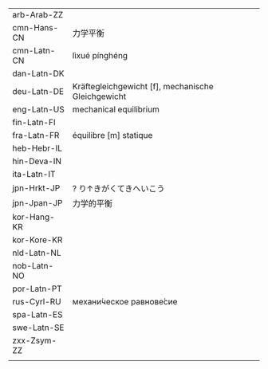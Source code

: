 | | | |
|-|-|-|
| arb-Arab-ZZ |  |  |
| cmn-Hans-CN | 力学平衡 |  |
| cmn-Latn-CN | lìxué pínghéng |  |
| dan-Latn-DK |  |  |
| deu-Latn-DE | Kräftegleichgewicht [f], mechanische Gleichgewicht |  |
| eng-Latn-US | mechanical equilibrium |  |
| fin-Latn-FI |  |  |
| fra-Latn-FR | équilibre [m] statique |  |
| heb-Hebr-IL |  |  |
| hin-Deva-IN |  |  |
| ita-Latn-IT |  |  |
| jpn-Hrkt-JP | ? り↑きがくてきへいこう |  |
| jpn-Jpan-JP | 力学的平衡 |  |
| kor-Hang-KR |  |  |
| kor-Kore-KR |  |  |
| nld-Latn-NL |  |  |
| nob-Latn-NO |  |  |
| por-Latn-PT |  |  |
| rus-Cyrl-RU | механи́ческое равнове́сие |  |
| spa-Latn-ES |  |  |
| swe-Latn-SE |  |  |
| zxx-Zsym-ZZ |  |  |
|  |  |  |
